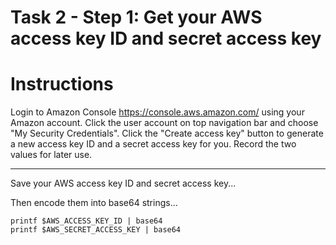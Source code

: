 # Task 2 - Step 1: Get your AWS access key ID and secret access key

Instructions
============

Login to Amazon Console https://console.aws.amazon.com/ using your Amazon account. Click the user account on
top navigation bar and choose "My Security Credentials". Click the "Create access key" button to generate a
new access key ID and a secret access key for you. Record the two values for later use.

---

Save your AWS access key ID and secret access key...

<!--
var::set-required "Input AWS access key ID" "AWS_ACCESS_KEY_ID"
var::set-required "Input AWS secret access key" "AWS_SECRET_ACCESS_KEY"
var::save "AWS_ACCESS_KEY_ID"
var::save "AWS_SECRET_ACCESS_KEY"
-->

Then encode them into base64 strings...

```shell
printf $AWS_ACCESS_KEY_ID | base64
printf $AWS_SECRET_ACCESS_KEY | base64
```

